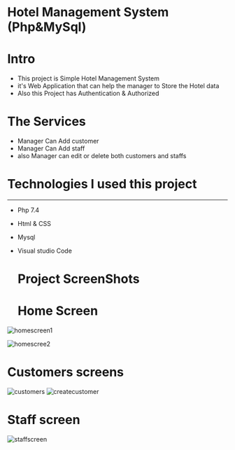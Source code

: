 # Hotel Management System (Php&MySql)
   # Intro 
 - This project is Simple Hotel 
Management System
- it's Web Application that can
help the manager to Store the Hotel
data
- Also this Project has Authentication &
Authorized

# The Services 

- Manager Can Add customer
- Manager Can Add staff
- also Manager can edit or delete both customers and staffs


# Technologies I used this project
----------------------
- Php 7.4
- Html & CSS
- Mysql
- Visual studio Code

  
   # Project ScreenShots
   
  # Home Screen
  
  
![homescreen1](https://user-images.githubusercontent.com/54867568/103566814-bf54be00-4ed3-11eb-8389-caa767c76477.jpg)

![homescree2](https://user-images.githubusercontent.com/54867568/103566781-b106a200-4ed3-11eb-883e-1866163886c6.jpg)


# Customers screens


![customers](https://user-images.githubusercontent.com/54867568/103566947-f62ad400-4ed3-11eb-8854-2a80ffa21f67.jpg)
![createcustomer](https://user-images.githubusercontent.com/54867568/103566978-02169600-4ed4-11eb-84ac-be9ecdf186da.jpg)

# Staff screen


![staffscreen](https://user-images.githubusercontent.com/54867568/103566991-080c7700-4ed4-11eb-8e0e-64fc5d298d7c.jpg)
